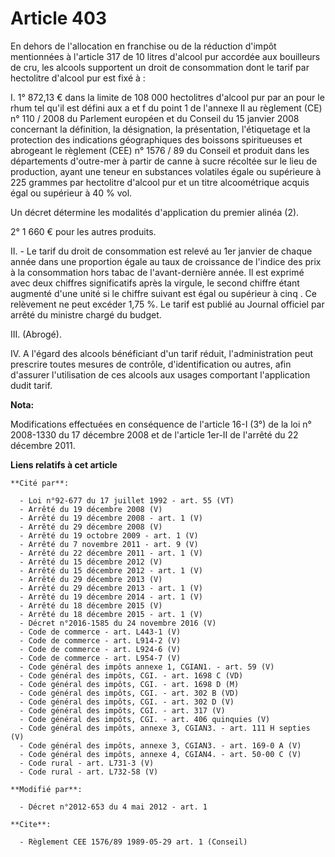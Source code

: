# Article 403

En dehors de l'allocation en franchise ou de la réduction d'impôt mentionnées à l'article 317 de 10 litres d'alcool pur
accordée aux bouilleurs de cru, les alcools supportent un droit de consommation dont le tarif par hectolitre d'alcool pur est
fixé à :

I. 1° 872,13 € dans la limite de 108 000 hectolitres d'alcool pur par an pour le rhum tel qu'il est défini aux a et f du
point 1 de l'annexe II au règlement (CE) n° 110 / 2008 du Parlement européen et du Conseil du 15 janvier 2008 concernant la
définition, la désignation, la présentation, l'étiquetage et la protection des indications géographiques des boissons
spiritueuses et abrogeant le règlement (CEE) n° 1576 / 89 du Conseil et produit dans les départements d'outre-mer à partir de
canne à sucre récoltée sur le lieu de production, ayant une teneur en substances volatiles égale ou supérieure à 225 grammes
par hectolitre d'alcool pur et un titre alcoométrique acquis égal ou supérieur à 40 % vol.

Un décret détermine les modalités d'application du premier alinéa (2).

2° 1 660 € pour les autres produits.

II. - Le tarif du droit de consommation est relevé au 1er janvier de chaque année dans une proportion égale au taux de
croissance de l'indice des prix à la consommation hors tabac de l'avant-dernière année. Il est exprimé avec deux chiffres
significatifs après la virgule, le second chiffre étant augmenté d'une unité si le chiffre suivant est égal ou supérieur à
cinq . Ce relèvement ne peut excéder 1,75 %. Le tarif est publié au Journal officiel par arrêté du ministre chargé du budget.

III. (Abrogé).

IV. A l'égard des alcools bénéficiant d'un tarif réduit, l'administration peut prescrire toutes mesures de contrôle,
d'identification ou autres, afin d'assurer l'utilisation de ces alcools aux usages comportant l'application dudit tarif.

**Nota:**

Modifications effectuées en conséquence de l'article 16-I (3°) de la loi n° 2008-1330 du 17 décembre 2008 et de l'article
1er-II de l'arrêté du 22 décembre 2011.

**Liens relatifs à cet article**

	**Cité par**:

	  - Loi n°92-677 du 17 juillet 1992 - art. 55 (VT)
	  - Arrêté du 19 décembre 2008 (V)
	  - Arrêté du 19 décembre 2008 - art. 1 (V)
	  - Arrêté du 29 décembre 2008 (V)
	  - Arrêté du 19 octobre 2009 - art. 1 (V)
	  - Arrêté du 7 novembre 2011 - art. 9 (V)
	  - Arrêté du 22 décembre 2011 - art. 1 (V)
	  - Arrêté du 15 décembre 2012 (V)
	  - Arrêté du 15 décembre 2012 - art. 1 (V)
	  - Arrêté du 29 décembre 2013 (V)
	  - Arrêté du 29 décembre 2013 - art. 1 (V)
	  - Arrêté du 19 décembre 2014 - art. 1 (V)
	  - Arrêté du 18 décembre 2015 (V)
	  - Arrêté du 18 décembre 2015 - art. 1 (V)
	  - Décret n°2016-1585 du 24 novembre 2016 (V)
	  - Code de commerce - art. L443-1 (V)
	  - Code de commerce - art. L914-2 (V)
	  - Code de commerce - art. L924-6 (V)
	  - Code de commerce - art. L954-7 (V)
	  - Code général des impôts annexe 1, CGIAN1. - art. 59 (V)
	  - Code général des impôts, CGI. - art. 1698 C (VD)
	  - Code général des impôts, CGI. - art. 1698 D (M)
	  - Code général des impôts, CGI. - art. 302 B (VD)
	  - Code général des impôts, CGI. - art. 302 D (V)
	  - Code général des impôts, CGI. - art. 317 (V)
	  - Code général des impôts, CGI. - art. 406 quinquies (V)
	  - Code général des impôts, annexe 3, CGIAN3. - art. 111 H septies (V)
	  - Code général des impôts, annexe 3, CGIAN3. - art. 169-0 A (V)
	  - Code général des impôts, annexe 4, CGIAN4. - art. 50-00 C (V)
	  - Code rural - art. L731-3 (V)
	  - Code rural - art. L732-58 (V)

	**Modifié par**:

	  - Décret n°2012-653 du 4 mai 2012 - art. 1

	**Cite**:

	  - Règlement CEE 1576/89 1989-05-29 art. 1 (Conseil)
